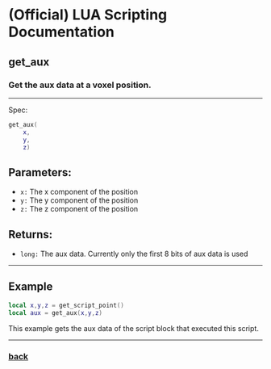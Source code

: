 
# (Official) LUA Scripting Documentation

## get_aux

### Get the aux data at a voxel position.
___
Spec:
```lua
get_aux(
	x,
	y,
	z)
```
## Parameters:
- `x:` The x component of the position
- `y:` The y component of the position
- `z:` The z component of the position

## Returns:
- `long:` The aux data. Currently only the first 8 bits of aux data is used

___
## Example
```lua
local x,y,z = get_script_point()
local aux = get_aux(x,y,z)
```
This example gets the aux data of the script block that executed this script.
___
### [back](../blocks)
